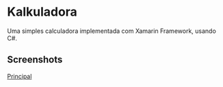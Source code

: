# Kalkuladora

Uma simples calculadora implementada com Xamarin Framework, usando C#.

## Screenshots

[Principal](./screenshot.jpeg)


